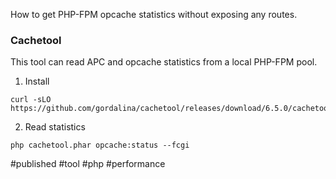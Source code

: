 How to get PHP-FPM opcache statistics without exposing any routes.

### Cachetool
This tool can read APC and opcache statistics from a local PHP-FPM pool.  

1. Install
```
curl -sLO https://github.com/gordalina/cachetool/releases/download/6.5.0/cachetool.phar
```
2. Read statistics
```
php cachetool.phar opcache:status --fcgi
```

#published #tool #php #performance 